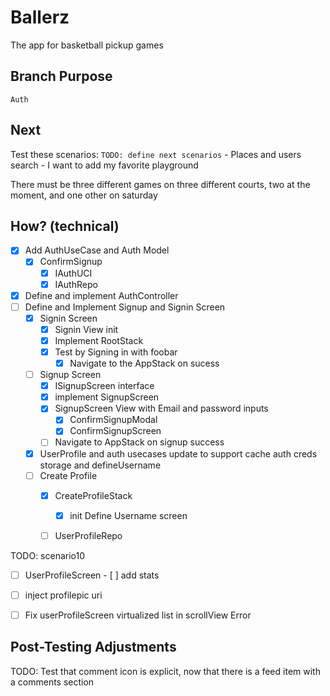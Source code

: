 # Ballerz
The app for basketball pickup games


## Branch Purpose
    Auth
## Next 
Test these scenarios:
    `TODO: define next scenarios` 
    - Places and users search
    - I want to add my favorite playground
        
There must be three different games on three different courts, two at the moment, and one other on saturday


## How? (technical)
- [x] Add AuthUseCase and Auth Model
    * [x] ConfirmSignup
        - [x] IAuthUCI
        - [x] IAuthRepo
- [x] Define and implement AuthController
- [ ] Define and Implement Signup and Signin Screen
    - [x] Signin Screen
        - [x] Signin View init
        - [x] Implement RootStack
        - [x] Test by Signing in with foobar
            - [x] Navigate to the AppStack on sucess
        
    - [ ] Signup Screen
        - [x] ISignupScreen interface
        - [x] implement SignupScreen
        - [x] SignupScreen View with Email and password inputs
            - [x] ConfirmSignupModal
            - [x] ConfirmSignupScreen
        - [ ] Navigate to AppStack on signup success

    * [x] UserProfile and auth usecases update to support cache auth creds storage and defineUsername

    - [ ] Create Profile
        - [x] CreateProfileStack
            - [x] init Define Username screen
        - [ ] UserProfileRepo





TODO: scenario10
- [ ] UserProfileScreen
            - [ ] add stats
* [ ] inject profilepic uri
* [ ] Fix userProfileScreen virtualized list in scrollView Error





## Post-Testing Adjustments
TODO: Test that comment icon is explicit, now that there is a feed item with a comments section